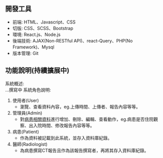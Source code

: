 ## 開發工具
<ul>
  <li>
    前端: HTML、Javascript、CSS
  </li>
  <li>
    切版: CSS、SCSS、Bootstrap
  </li>
  <li>
    環境: React.js、Node.js
  </li>
  <li>
    後端技術: AJAX(Non-RESTful API)、react-Query、PHP(No Framework)、Mysql
  </li>
  <li>
    版本管理: Git
  </li>
</ol>
</ul>

## 功能說明(持續擴展中)
系統概述:<br>
...撰寫中
系統角色說明:<BR>
<ol>
  <li>
    使用者(User)
      <ul>
        <li>
          瀏覽、查看資料內容，eg.上傳時間、上傳者、報告內容等等。
        </li>
      </ul>
  </li>
  <li>
    管理員(Admin)
     <ul>
        <li>
         對<ins>病患相關資料</ins>進行增加、刪除、編輯、查看動作，eg.病患是否住院觀察、出入院時間、修改報告內容等等。
        </li>
     </ul>
  </li>
  <li>
    病患(Patient)
    <ul>
      <li>
        作為資料被記載到此系統，並存入資料庫紀錄。
      </li>
    </ul>
  </li>
    <li>
    醫師(Radiologist)
    <ul>
      <li>
        為病患撰寫CT報告且作為該報告撰寫者，再將其存入資料庫紀錄。
      </li>
    </ul>
  </li>
</ol>


